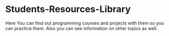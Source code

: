 # Students-Resources-Library
Here You can find out programming courses and projects with them so you can practice them. Also you can see information on other topics as well.
